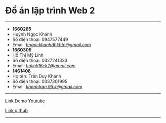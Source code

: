 # Đồ án lập trình Web 2
----
- **1660265**
 - Huỳnh Ngọc Khánh
 - Số điện thoại: 0947577449
 - Email: *hngockhanhdhkhtn@gmail.com*
- **1660309**
 - Hồ Thị Mỹ Linh
 - Số điện thoại: 0327241333
 - Email: *holinh16ck2@gmail.com*
 - **1461408**
 - Họ tên: Trần Duy Khánh
 - Số điện thoại: 0337301995
 - Email: *khanhtran.95.k@gmail.com*
 ----
[Link Demo Youtube](https://wikipedia.org)

[Link github](https://wikipedia.org)

----
